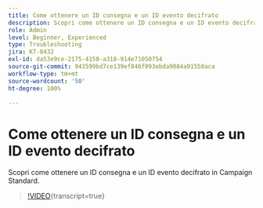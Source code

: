 ```yaml
---
title: Come ottenere un ID consegna e un ID evento decifrato
description: Scopri come ottenere un ID consegna e un ID evento decifrato in Campaign Standard.
role: Admin
level: Beginner, Experienced
type: Troubleshooting
jira: KT-8432
exl-id: da53e9ce-2175-4158-a318-914e71050754
source-git-commit: 943599bd7ce139ef846f093ebda9084a91550aca
workflow-type: tm+mt
source-wordcount: '50'
ht-degree: 100%

---
```


# Come ottenere un ID consegna e un ID evento decifrato

Scopri come ottenere un ID consegna e un ID evento decifrato in Campaign Standard.

>[!VIDEO](https://video.tv.adobe.com/v/335989?learn=on){transcript=true}
